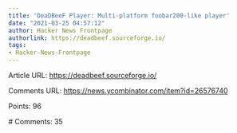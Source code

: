 ```yaml
---
title: 'DeaDBeeF Player: Multi-platform foobar200-like player'
date: "2021-03-25 04:57:12"
author: Hacker News Frontpage
authorlink: https://deadbeef.sourceforge.io/
tags:
- Hacker-News-Frontpage
---
```


<p>Article URL: <a href="https://deadbeef.sourceforge.io/">https://deadbeef.sourceforge.io/</a></p>
<p>Comments URL: <a href="https://news.ycombinator.com/item?id=26576740">https://news.ycombinator.com/item?id=26576740</a></p>
<p>Points: 96</p>
<p># Comments: 35</p>
